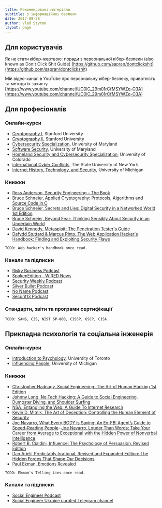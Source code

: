 ```yaml
---
title: Рекомендовані матеріали
subtitle: з інформаційної безпеки
date: 2017-09-28
author: Vlad Styran
layout: page
---
```


## Для користувачів

Як не стати кібер-жертвою: поради з персональної кібер-безпеки (also known as Don't Click Shit Guide) [https://github.com/sapran/dontclickshit](https://github.com/sapran/dontclickshit)

Мій відео-канал в YouTube про персональну кібер-безпеку, приватність та методи їх захисту
[https://www.youtube.com/channel/UC0lC_29m01rCfMSYWZq-O3A](https://www.youtube.com/channel/UC0lC_29m01rCfMSYWZq-O3A)

## Для професіоналів

### Онлайн-курси

- [Cryptography I](https://www.coursera.org/learn/crypto), Stanford University
- [Cryptography II](https://www.coursera.org/learn/crypto2), Stanford University
- [Cybersecurity Specialization](https://www.coursera.org/specializations/cyber-security), University of Maryland
- [Software Security](https://www.coursera.org/learn/software-security), University of Maryland
- [Homeland Security and Cybersecurity Specialization](https://www.coursera.org/specializations/homeland-security-cybersecurity), University of Colorado
- [International Cyber Conflicts](https://www.coursera.org/learn/cyber-conflicts), The State University of New York
- [Internet History, Technology, and Security](https://www.coursera.org/learn/internet-history), University of Michigan

### Книжки

- [Ross Anderson, Security Engineering – The Book](http://www.cl.cam.ac.uk/~rja14/book.html)
- [Bruce Schneier, Applied Cryptography: Protocols, Algorithms and Source Code in C](https://www.amazon.com/Applied-Cryptography-Protocols-Algorithms-Source/dp/1119096723/)
- [Bruce Schneier, Secrets and Lies: Digital Security in a Networked World 1st Edition](https://www.amazon.com/gp/product/0471453803/ref=oh_aui_detailpage_o00_s00?ie=UTF8&psc=1)
- [Bruce Schneier, Beyond Fear: Thinking Sensibly About Security in an Uncertain World](https://www.amazon.com/gp/product/0387026207/ref=oh_aui_detailpage_o00_s01?ie=UTF8&psc=1)
- [David Kennedy, Metasploit: The Penetration Tester's Guide](https://www.amazon.com/Metasploit-Penetration-Testers-David-Kennedy/dp/159327288X)
- [Dafydd Stuttard & Marcus Pinto, The Web Application Hacker's Handbook: Finding and Exploiting Security Flaws](http://mdsec.net/wahh/)

```TODO: Web hacker's handbook once read.```

### Канали та підписки

- [Risky Business Podcast](https://risky.biz)
- [SpokenEdition - WIRED News](http://www.spokenedition.com/wired/news/)
- [Security Weekly Podcast](https://securityweekly.com)
- [Silver Bullet Podcast](https://www.synopsys.com/software-integrity/resources/podcasts.html)
- [No Name Podcast](http://nonamepodcast.podbean.com)
- [Securit13 Podcast](http://securit13.libsyn.com)

### Стандарти, звіти та програми сертифікації

```TODO: SANS, CIS, NIST SP-800, CISSP, OSCP, CISA```

## Прикладна психологія та соціальна інженерія

### Онлайн-курси

- [Introduction to Psychology](https://www.coursera.org/learn/introduction-psych), University of Toronto
- [Influencing People](https://www.coursera.org/learn/influencing-people), University of Michigan

### Книжки

- [Christopher Hadnagy, Social Engineering: The Art of Human Hacking 1st Edition](https://www.amazon.com/Social-Engineering-The-Human-Hacking/dp/0470639539)
- [Johnny Long, No Tech Hacking: A Guide to Social Engineering, Dumpster Diving, and Shoulder Surfing](https://www.amazon.com/No-Tech-Hacking-Engineering-Dumpster/dp/1597492159)
- [NSA, Entangling the Web, A Guide To Internet Research](https://www.muckrock.com/foi/united-states-of-america-10/untangling-the-web-a-guide-to-internet-research-4903/)
- [Kevin D. Mitnik, The Art of Deception: Controlling the Human Element of Security](https://www.amazon.com/Art-Deception-Controlling-Element-Security/dp/076454280X)
- [Joe Navarro, What Every BODY is Saying: An Ex-FBI Agent’s Guide to Speed-Reading People](https://www.amazon.com/What-Every-BODY-Saying-Speed-Reading/dp/0061438294)- [Joe Navarro, Louder Than Words: Take Your Career from Average to Exceptional with the Hidden Power of Nonverbal Intelligence](https://www.amazon.com/gp/product/0061771392/ref=oh_aui_detailpage_o00_s00?ie=UTF8&psc=1)
- [Robert B. Cialdini, Influence: The Psychology of Persuasion, Revised Edition](https://www.amazon.com/Influence-Psychology-Persuasion-Robert-Cialdini/dp/006124189X)
- [Dan Arieli, Predictably Irrational, Revised and Expanded Edition: The Hidden Forces That Shape Our Decisions](https://www.amazon.com/Predictably-Irrational-Revised-Expanded-Decisions/dp/0061353248)
- [Paul Ekman, Emotions Revealed](https://www.amazon.com/Emotions-Revealed-Second-Edition-Communication/dp/0805083391)

```TODO: Ekman's Telling Lies once read.```

### Канали та підписки

- [Social Engineer Podcast](https://www.social-engineer.org/category/podcast/)
- [Social Engineer Ukraine curated Telegram channel](https://telegram.me/socicalengineerua)